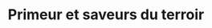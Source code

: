 ---
title: "Primeur et saveurs du terroir"
url: /moissac/primeur-et-saveurs-du-terroir/
shop: ferme
---